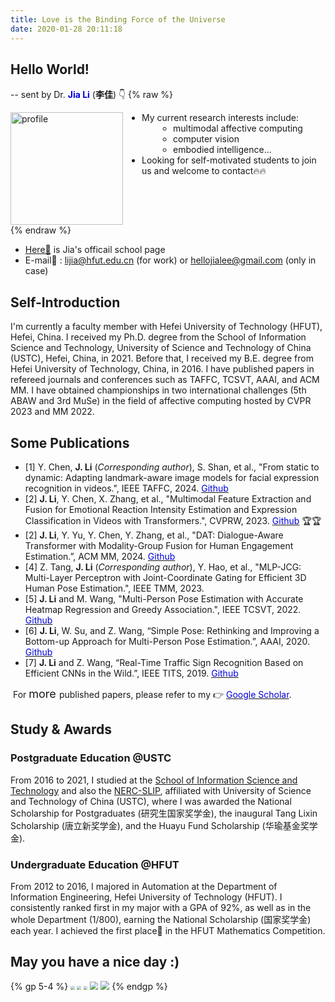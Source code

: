 ```yaml
---
title: Love is the Binding Force of the Universe
date: 2020-01-28 20:11:18
---
```


## **Hello World!**

-- sent by Dr. <font color="#0000dd"> **Jia Li**</font>  (**李佳**)  👇
{% raw %}
<div style="display: flex; align-items: flex-start; text-align: left;">
  <img src="https://cdn.jsdelivr.net/gh/hellojialee/PictureBed@master/img2bolg/202412270957850.JPG" alt="profile" style="width: 180px; margin-right: 30px;">
  <div>
    <ul style="margin: 0; padding: 0; list-style: disc;">
      <li>My current research interests include:
        <ul style="margin: 0; padding-left: 50px; list-style: circle;">
          <li>multimodal affective computing</li>
          <li>computer vision</li>
          <li>embodied intelligence...</li>
        </ul>
      </li>
      <li>Looking for self-motivated students to join us and welcome to contact🔥🔥</li>
    </ul>
  </div>
</div>{% endraw %}

- [Here🎯](http://faculty.hfut.edu.cn/lijia/zh_CN/index.htm) is Jia's officail school page 
- E-mail📧 : [lijia@hfut.edu.cn](mailto:lijia@hfut.edu.cn) (for work) or [hellojialee@gmail.com](mailto:hellojialee@gmail.com) (only in case)

## **Self-Introduction**

I'm currently a faculty member with Hefei University of Technology (HFUT), Hefei, China. I received my Ph.D. degree from the School of Information Science and Technology, University of Science and Technology of China (USTC), Hefei, China, in 2021. Before that, I received my B.E. degree from Hefei University of Technology, China, in 2016. I have published papers in refereed journals and conferences such as TAFFC, TCSVT, AAAI, and ACM MM. I have obtained championships in two international challenges (5th ABAW and 3rd MuSe) in the field of affective computing hosted by CVPR 2023 and MM 2022.

##  **Some Publications**

- [1] Y. Chen, **J. Li** (*Corresponding author*), S. Shan, et al., "From static to dynamic: Adapting landmark-aware image models for facial expression recognition in videos.", IEEE TAFFC, 2024.  [<font color="#0000dd"> Github</font>](https://github.com/MSA-LMC/S2D)
- [2] **J. Li**, Y. Chen, X. Zhang, et al., "Multimodal Feature Extraction and Fusion for Emotional Reaction Intensity Estimation and Expression Classification in Videos with Transformers.", CVPRW, 2023. [<font color="#0000dd"> Github</font>](https://github.com/cyinen/CVPR2023-ABAW5-ERI) 🏆🏆
- [2] **J. Li**, Y. Yu, Y. Chen, Y. Zhang, et al., "DAT: Dialogue-Aware Transformer with Modality-Group Fusion for Human Engagement Estimation.”, ACM MM, 2024.  [<font color="#0000dd"> Github</font>](https://github.com/MSA-LMC/DAT) 
- [4] Z. Tang, **J. Li** (*Corresponding author*), Y. Hao, et al., "MLP-JCG: Multi-Layer Perceptron with Joint-Coordinate Gating for Efficient 3D Human Pose Estimation.", IEEE TMM, 2023. 
- [5] **J. Li** and M. Wang, "Multi-Person Pose Estimation with Accurate Heatmap Regression and Greedy Association.", IEEE TCSVT, 2022. [<font color="#0000dd"> Github</font>](https://github.com/hellojialee/OffsetGuided)
- [6] **J. Li**, W. Su, and Z. Wang, “Simple Pose: Rethinking and Improving a Bottom-up Approach for Multi-Person Pose Estimation.”, AAAI, 2020. [<font color="#0000dd"> Github</font>](https://github.com/hellojialee/Improved-Body-Parts)
- [7] **J. Li** and Z. Wang, “Real-Time Traffic Sign Recognition Based on Efficient CNNs in the Wild.”, IEEE TITS, 2019. [<font color="#0000dd"> Github</font>](https://github.com/hellojialee/Traffic_Sign_Recognition_Efficient_CNNs)

​	For <font size=4> more </font> published papers, please refer to my 👉 [<font color="#0000dd"> Google Scholar</font>](https://scholar.google.com/citations?user=LVAnDxwAAAAJ).

##  **Study & Awards**

###  **Postgraduate Education** @USTC

From 2016 to 2021, I studied at the [School of Information Science and Technology](https://sist.ustc.edu.cn/main.htm) and also the [NERC-SLIP](http://nercslip.ustc.edu.cn/main.htm),  affiliated with University of Science and Technology of China (USTC), where I was awarded the National Scholarship for Postgraduates (研究生国家奖学金), the inaugural Tang Lixin Scholarship (唐立新奖学金), and the Huayu Fund Scholarship (华瑜基金奖学金).

###  **Undergraduate Education** @HFUT

From 2012 to 2016, I majored in Automation at the Department of Information Engineering, Hefei University of Technology (HFUT). I consistently ranked first in my major with a GPA of 92%, as well as in the whole Department (1/800), earning the National Scholarship (国家奖学金) each year. I achieved the first place🥇 in the HFUT Mathematics Competition.

## May you have a nice day :)

{% gp 5-4 %}
<img src="https://cdn.jsdelivr.net/gh/hellojialee/PictureBed@master/img2bolg/20200514193424.jpg" style="zoom:40%;" />
<img src="https://cdn.jsdelivr.net/gh/hellojialee/PictureBed@master/img2bolg/20200127194624.jpeg" style="zoom: 40%;" />
<img src="https://cdn.jsdelivr.net/gh/hellojialee/PictureBed@master/img2bolg/20200514194910.jpg" style="zoom:40%;" />
<img src="https://cdn.jsdelivr.net/gh/hellojialee/PictureBed@master/img2bolg/202406211436821.jpg" style="zoom:80%;" />
<img src="https://cdn.jsdelivr.net/gh/hellojialee/PictureBed@master/img2bolg/202402231353632.jpg" style="zoom:90%;" />
{% endgp %}

